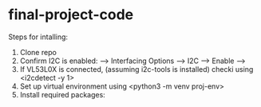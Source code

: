 # final-project-code
Steps for intalling:

1. Clone repo
2. Confirm I2C is enabled: <sudo raspi-config> --> Interfacing Options --> I2C --> Enable --> <sudo reboot>
3. If VL53L0X is connected, (assuming i2c-tools is installed) checki using <i2cdetect -y 1>
3. Set up virtual environment using <python3 -m venv proj-env>
3. Install required packages:  
